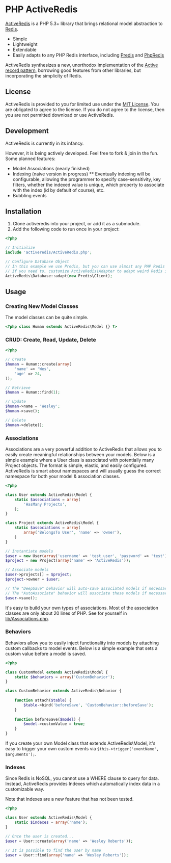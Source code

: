 # PHP ActiveRedis

[ActiveRedis](https://github.com/jchook/activeredis) is a PHP 5.3+ library that brings relational model abstraction to [Redis](http://redis.io/).

* Simple
* Lightweight
* Extendable
* Easily adapts to any PHP Redis interface, including [Predis](https://github.com/nrk/predis) and [PhpRedis](https://github.com/nicolasff/phpredis)

ActiveRedis synthesizes a new, unorthodox implementation of the [Active record pattern](http://en.wikipedia.org/wiki/Active_record_pattern), borrowing good features from other libraries, but incorporating the simplicity of Redis.

## License

ActiveRedis is provided to you for limited use under the [MIT License](http://www.opensource.org/licenses/MIT). You are obligated to agree to the license. If you do not agree to the license, then you are not permitted download or use ActiveRedis.

## Development

ActiveRedis is currently in its infancy.

However, it is being actively developed. Feel free to fork & join in the fun. Some planned features:

* Model Associations (nearly finished)
* Indexing (naive version in progress)
** Eventually indexing will be configurable, allowing the programmer to specify case-sensitivity, key filters, whether the indexed value is unique, which property to associate with the index (id by default of course), etc.
* Bubbling events

## Installation

1. Clone activeredis into your project, or add it as a submodule.
1. Add the following code to run once in your project:


```php
<?php

// Initialize
include 'activeredis/ActiveRedis.php';

// Configure Database Object
// In this example we use Predis, but you can use almost any PHP Redis interface.
// If you need to, customize ActiveRedis\Adapter to adapt weird Redis interfaces.
ActiveRedis\Database::adapt(new Predis\Client);

```

## Usage

### Creating New Model Classes

The model classes can be quite simple.

```php
<?php class Human extends ActiveRedis\Model {} ?>
```

### CRUD: Create, Read, Update, Delete

```php
<?php

// Create
$human = Human::create(array(
	'name' => 'Wes',
	'age' => 24,
));

// Retrieve
$human = Human::find(1);

// Update
$human->name = 'Wesley';
$human->save();

// Delete
$human->delete();

```

### Associations

Associations are a very powerful addition to ActiveRedis that allows you to easily create meaningful relationships between your models. Below is a simple example where a User class is associated with potentially many Project objects. The format is simple, elastic, and easily configured. ActiveRedis is smart about namespaces and will usually guess the correct namespace for both your model & association classes.

```php
<?php

class User extends ActiveRedis\Model {
	static $associations = array(
		'HasMany Projects',
	);
}

class Project extends ActiveRedis\Model {
	static $associations = array(
		array('BelongsTo User', 'name' => 'owner'),
	)
}

// Instantiate models
$user = new User(array('username' => 'test_user', 'password' => 'test'));
$project = new Project(array('name' => 'ActiveRedis'));

// Associate models
$user->projects[] = $project;
$project->owner = $user;

// The "DeepSave" behavior will auto-save associated models if necessary
// The "AutoAssociate" behavior will associate these models if necessary
$user->save();

````

It's easy to build your own types of associations. Most of the association classes are only about 20 lines of PHP. See for yourself in [lib/Associations.php](https://github.com/jchook/activeredis/blob/master/lib/Associations.php "Read Associations.php").


### Behaviors

Behaviors allow you to easily inject functionality into models by attaching custom callbacks to model events. Below is a simple example that sets a custom value before a model is saved.

```php
<?php

class CustomModel extends ActiveRedis\Model {
	static $behaviors = array('CustomBehavior');
}

class CustomBehavior extends ActiveRedis\Behavior {
		
	function attach($table) {
		$table->bind('beforeSave', 'CustomBehavior::beforeSave');
	}
	
	function beforeSave($model) {
		$model->customValue = true;
	}
}
```

If you create your own Model class that extends ActiveRedis\Model, it's easy to trigger your own custom events via ```$this->trigger('eventName', $arguments');```.


### Indexes

Since Redis is NoSQL, you cannot use a WHERE clause to query for data. Instead, ActiveRedis provides Indexes which automatically index data in a customizable way.

Note that indexes are a new feature that has not been tested.

```php
<?php

class User extends ActiveRedis\Model {
	static $indexes = array('name');
}

// Once the user is created...
$user = User::create(array('name' => 'Wesley Roberts'));

// It is possible to find the user by name
$user = User::find(array('name' => 'Wesley Roberts'));

```
